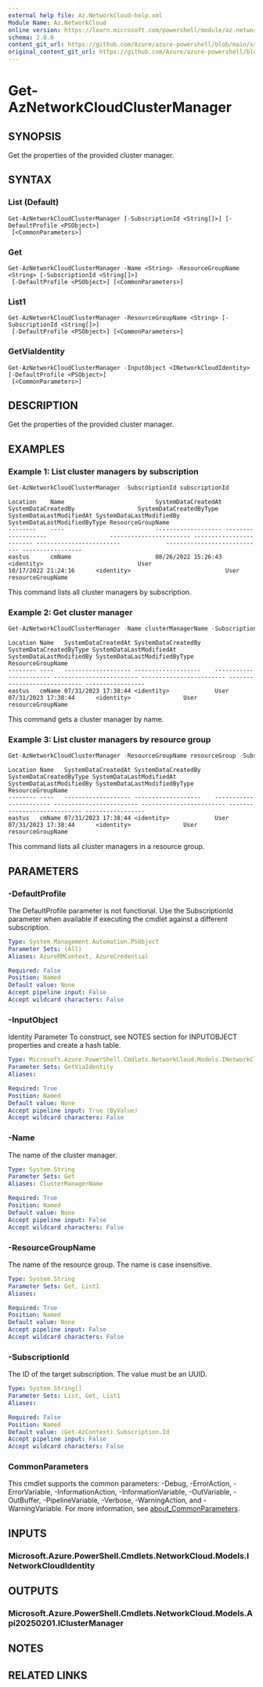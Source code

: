 ```yaml
---
external help file: Az.NetworkCloud-help.xml
Module Name: Az.NetworkCloud
online version: https://learn.microsoft.com/powershell/module/az.networkcloud/get-aznetworkcloudclustermanager
schema: 2.0.0
content_git_url: https://github.com/Azure/azure-powershell/blob/main/src/NetworkCloud/NetworkCloud/help/Get-AzNetworkCloudClusterManager.md
original_content_git_url: https://github.com/Azure/azure-powershell/blob/main/src/NetworkCloud/NetworkCloud/help/Get-AzNetworkCloudClusterManager.md
---
```


# Get-AzNetworkCloudClusterManager

## SYNOPSIS
Get the properties of the provided cluster manager.

## SYNTAX

### List (Default)
```
Get-AzNetworkCloudClusterManager [-SubscriptionId <String[]>] [-DefaultProfile <PSObject>]
 [<CommonParameters>]
```

### Get
```
Get-AzNetworkCloudClusterManager -Name <String> -ResourceGroupName <String> [-SubscriptionId <String[]>]
 [-DefaultProfile <PSObject>] [<CommonParameters>]
```

### List1
```
Get-AzNetworkCloudClusterManager -ResourceGroupName <String> [-SubscriptionId <String[]>]
 [-DefaultProfile <PSObject>] [<CommonParameters>]
```

### GetViaIdentity
```
Get-AzNetworkCloudClusterManager -InputObject <INetworkCloudIdentity> [-DefaultProfile <PSObject>]
 [<CommonParameters>]
```

## DESCRIPTION
Get the properties of the provided cluster manager.

## EXAMPLES

### Example 1: List cluster managers by subscription
```powershell
Get-AzNetworkCloudClusterManager -SubscriptionId subscriptionId
```

```output
Location    Name                          SystemDataCreatedAt SystemDataCreatedBy                  SystemDataCreatedByType SystemDataLastModifiedAt SystemDataLastModifiedBy             SystemDataLastModifiedByType ResourceGroupName
--------    ----                          ------------------- -------------------                  ----------------------- ------------------------ ------------------------             ---------------------------- -----------------
eastus      cmName                        08/26/2022 15:26:43 <identity>                           User                    10/17/2022 21:24:16      <identity>                           User                         resourceGroupName
```

This command lists all cluster managers by subscription.

### Example 2: Get cluster manager
```powershell
Get-AzNetworkCloudClusterManager -Name clusterManagerName -SubscriptionId subscriptionId -ResourceGroupName resourceGroupName
```

```output
Location Name   SystemDataCreatedAt SystemDataCreatedBy    SystemDataCreatedByType SystemDataLastModifiedAt SystemDataLastModifiedBy SystemDataLastModifiedByType ResourceGroupName
-------- ----   ------------------- -------------------    ----------------------- ------------------------ ------------------------ ---------------------------- -----------------
eastus   cmName 07/31/2023 17:38:44 <identity>             User                    07/31/2023 17:38:44      <identity>               User                         resourceGroupName
```

This command gets a cluster manager by name.

### Example 3: List cluster managers by resource group
```powershell
Get-AzNetworkCloudClusterManager -ResourceGroupName resourceGroup -SubscriptionId subscriptionId
```

```output
Location Name   SystemDataCreatedAt SystemDataCreatedBy    SystemDataCreatedByType SystemDataLastModifiedAt SystemDataLastModifiedBy SystemDataLastModifiedByType ResourceGroupName
-------- ----   ------------------- -------------------    ----------------------- ------------------------ ------------------------ ---------------------------- -----------------
eastus   cmName 07/31/2023 17:38:44 <identity>             User                    07/31/2023 17:38:44      <identity>               User                         resourceGroupName
```

This command lists all cluster managers in a resource group.

## PARAMETERS

### -DefaultProfile
The DefaultProfile parameter is not functional.
Use the SubscriptionId parameter when available if executing the cmdlet against a different subscription.

```yaml
Type: System.Management.Automation.PSObject
Parameter Sets: (All)
Aliases: AzureRMContext, AzureCredential

Required: False
Position: Named
Default value: None
Accept pipeline input: False
Accept wildcard characters: False
```

### -InputObject
Identity Parameter
To construct, see NOTES section for INPUTOBJECT properties and create a hash table.

```yaml
Type: Microsoft.Azure.PowerShell.Cmdlets.NetworkCloud.Models.INetworkCloudIdentity
Parameter Sets: GetViaIdentity
Aliases:

Required: True
Position: Named
Default value: None
Accept pipeline input: True (ByValue)
Accept wildcard characters: False
```

### -Name
The name of the cluster manager.

```yaml
Type: System.String
Parameter Sets: Get
Aliases: ClusterManagerName

Required: True
Position: Named
Default value: None
Accept pipeline input: False
Accept wildcard characters: False
```

### -ResourceGroupName
The name of the resource group.
The name is case insensitive.

```yaml
Type: System.String
Parameter Sets: Get, List1
Aliases:

Required: True
Position: Named
Default value: None
Accept pipeline input: False
Accept wildcard characters: False
```

### -SubscriptionId
The ID of the target subscription.
The value must be an UUID.

```yaml
Type: System.String[]
Parameter Sets: List, Get, List1
Aliases:

Required: False
Position: Named
Default value: (Get-AzContext).Subscription.Id
Accept pipeline input: False
Accept wildcard characters: False
```

### CommonParameters
This cmdlet supports the common parameters: -Debug, -ErrorAction, -ErrorVariable, -InformationAction, -InformationVariable, -OutVariable, -OutBuffer, -PipelineVariable, -Verbose, -WarningAction, and -WarningVariable. For more information, see [about_CommonParameters](http://go.microsoft.com/fwlink/?LinkID=113216).

## INPUTS

### Microsoft.Azure.PowerShell.Cmdlets.NetworkCloud.Models.INetworkCloudIdentity

## OUTPUTS

### Microsoft.Azure.PowerShell.Cmdlets.NetworkCloud.Models.Api20250201.IClusterManager

## NOTES

## RELATED LINKS
